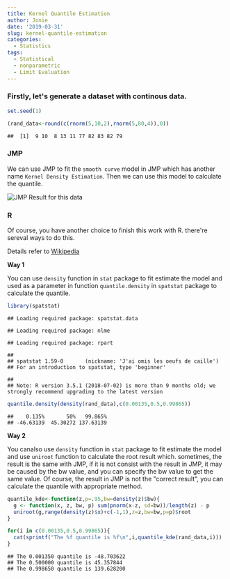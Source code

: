 ```yaml
---
title: Kernel Quantile Estimation
author: Jonie
date: '2019-03-31'
slug: kernel-quantile-estimation
categories:
  - Statistics
tags:
  - Statistical
  - nonparametric
  - Limit Evaluation
---
```


### Firstly, let's generate a dataset with continous data.


```r
set.seed(1)

(rand_data<-round(c(rnorm(5,10,2),rnorm(5,80,4)),0))
```

```
##  [1]  9 10  8 13 11 77 82 83 82 79
```

### JMP 

We can use JMP to fit the `smooth curve` model in JMP which has another name `Kernel Density Estimation`. Then we can use this model to calculate the quantile.

![JMP Result for this data](https://blog-1255638709.cos.ap-chengdu.myqcloud.com/kernel_jmp1.png)

### R

Of course, you have another choice to finish this work with R. there're sereval ways to do this.

Details refer to [Wikipedia](https://en.wikipedia.org/wiki/Kernel_density_estimation)

**Way 1**

You can use `density` function in `stat` package to fit estimate the model and used as a parameter in function `quantile.density` in `spatstat` package to calculate the quantile.


```r
library(spatstat)
```

```
## Loading required package: spatstat.data
```

```
## Loading required package: nlme
```

```
## Loading required package: rpart
```

```
## 
## spatstat 1.59-0       (nickname: 'J'ai omis les oeufs de caille') 
## For an introduction to spatstat, type 'beginner'
```

```
## 
## Note: R version 3.5.1 (2018-07-02) is more than 9 months old; we strongly recommend upgrading to the latest version
```

```r
quantile.density(density(rand_data),c(0.00135,0.5,0.99865))
```

```
##    0.135%       50%   99.865% 
## -46.63139  45.30272 137.63139
```


**Way 2**

You canalso use `density` function in `stat` package to fit estimate the model and use `uniroot` function to calculate the root result which. sometimes, the result is the same with JMP, if it is not consist with the result in JMP, it may be caused by the bw value, and you can specify the bw value to get the same value. Of course, the result in JMP is not the "correct result", you can calculate the quantile with appropriate method.


```r
quantile_kde<-function(z,p=.95,bw=density(z)$bw){
  g <- function(x, z, bw, p) sum(pnorm(x-z, sd=bw))/length(z) - p
  uniroot(g,range(density(z)$x)+c(-1,1),z=z,bw=bw,p=p)$root
}

for(i in c(0.00135,0.5,0.99865)){
  cat(sprintf("The %f quantile is %f\n",i,quantile_kde(rand_data,i)))
}
```

```
## The 0.001350 quantile is -48.703622
## The 0.500000 quantile is 45.357844
## The 0.998650 quantile is 139.628200
```


